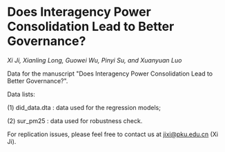 # Does Interagency Power Consolidation Lead to Better Governance?
*Xi Ji, Xianling Long, Guowei Wu, Pinyi Su, and Xuanyuan Luo*

Data for the manuscript "Does Interagency Power Consolidation Lead to Better Governance?".

Data lists: 

(1) did_data.dta : data used for the regression models;

(2) sur_pm25 : data used for robustness check.

For replication issues, please feel free to contact us at jixi@pku.edu.cn (Xi Ji).
